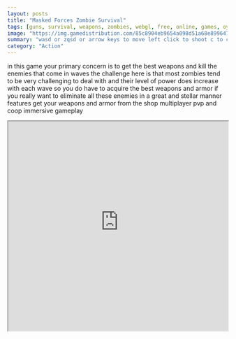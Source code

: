 ```yaml
---
layout: posts
title: "Masked Forces Zombie Survival"
tags: [guns, survival, weapons, zombies, webgl, free, online, games, oyna, game, free, games, play, play, games]
image: "https://img.gamedistribution.com/85c8904eb9654a098d51a68e8996473e-1280x720.jpeg"
summary: "wasd or zqsd or arrow keys to move left click to shoot c to crouch r to reload f to pick up a gun  free online games oyna game free games play play games"
category: "Action"
---
```


in this game your primary concern is to get the best weapons and kill the enemies that come in waves the challenge here is that most zombies tend to be very challenging to deal with and their level of power does increase with each wave so you do have to acquire the best weapons and armor if you really want to eliminate all these enemies in a great and stellar manner features get your weapons and armor from the shop multiplayer pvp and coop immersive gameplay

<iframe width="100%" height="480px;" src="https://html5.gamedistribution.com/85c8904eb9654a098d51a68e8996473e/"></iframe>